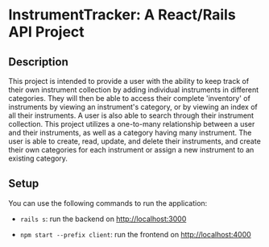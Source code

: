 # InstrumentTracker: A React/Rails API Project

## Description

This project is intended to provide a user with the ability to keep track of their own instrument collection by adding individual instruments in different categories.
They will then be able to access their complete 'inventory' of instruments by viewing an instrument's category, or by viewing an index of all their instruments. 
A user is also able to search through their instrument collection. This project utilizes a one-to-many relationship between a user and their instruments, as well as a category having many instrument. The user is able to create, read, update, and delete their instruments, and create their own categories for each instrument or assign a new instrument to an existing category. 

## Setup

You can use the following commands to run the application:

- `rails s`: run the backend on [http://localhost:3000](http://localhost:3000)

- `npm start --prefix client`: run the frontend on
  [http://localhost:4000](http://localhost:4000)
